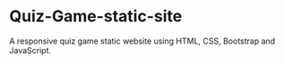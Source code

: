 # Quiz-Game-static-site
A responsive quiz game static website using HTML, CSS, Bootstrap and JavaScript.
